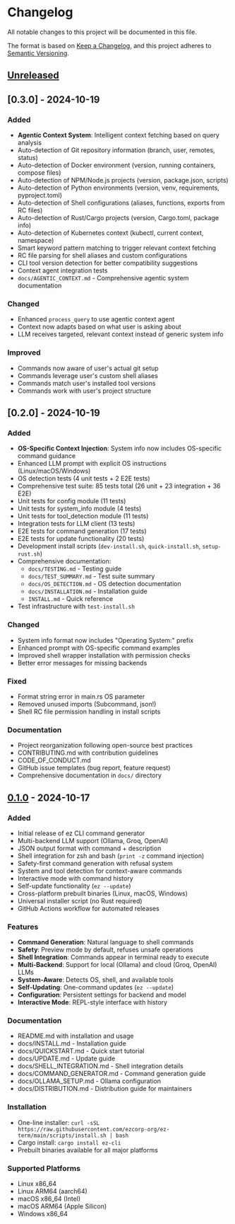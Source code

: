 # Changelog

All notable changes to this project will be documented in this file.

The format is based on [Keep a Changelog](https://keepachangelog.com/en/1.0.0/),
and this project adheres to [Semantic Versioning](https://semver.org/spec/v2.0.0.html).

## [Unreleased]

## [0.3.0] - 2024-10-19

### Added
- **Agentic Context System**: Intelligent context fetching based on query analysis
- Auto-detection of Git repository information (branch, user, remotes, status)
- Auto-detection of Docker environment (version, running containers, compose files)
- Auto-detection of NPM/Node.js projects (version, package.json, scripts)
- Auto-detection of Python environments (version, venv, requirements, pyproject.toml)
- Auto-detection of Shell configurations (aliases, functions, exports from RC files)
- Auto-detection of Rust/Cargo projects (version, Cargo.toml, package info)
- Auto-detection of Kubernetes context (kubectl, current context, namespace)
- Smart keyword pattern matching to trigger relevant context fetching
- RC file parsing for shell aliases and custom configurations
- CLI tool version detection for better compatibility suggestions
- Context agent integration tests
- `docs/AGENTIC_CONTEXT.md` - Comprehensive agentic system documentation

### Changed
- Enhanced `process_query` to use agentic context agent
- Context now adapts based on what user is asking about
- LLM receives targeted, relevant context instead of generic system info

### Improved
- Commands now aware of user's actual git setup
- Commands leverage user's custom shell aliases
- Commands match user's installed tool versions
- Commands work with user's project structure

## [0.2.0] - 2024-10-19

### Added
- **OS-Specific Context Injection**: System info now includes OS-specific command guidance
- Enhanced LLM prompt with explicit OS instructions (Linux/macOS/Windows)
- OS detection tests (4 unit tests + 2 E2E tests)
- Comprehensive test suite: 85 tests total (26 unit + 23 integration + 36 E2E)
- Unit tests for config module (11 tests)
- Unit tests for system_info module (4 tests)
- Unit tests for tool_detection module (11 tests)
- Integration tests for LLM client (13 tests)
- E2E tests for command generation (17 tests)
- E2E tests for update functionality (20 tests)
- Development install scripts (`dev-install.sh`, `quick-install.sh`, `setup-rust.sh`)
- Comprehensive documentation:
  - `docs/TESTING.md` - Testing guide
  - `docs/TEST_SUMMARY.md` - Test suite summary
  - `docs/OS_DETECTION.md` - OS detection documentation
  - `docs/INSTALLATION.md` - Installation guide
  - `INSTALL.md` - Quick reference
- Test infrastructure with `test-install.sh`

### Changed
- System info format now includes "Operating System:" prefix
- Enhanced prompt with OS-specific command examples
- Improved shell wrapper installation with permission checks
- Better error messages for missing backends

### Fixed
- Format string error in main.rs OS parameter
- Removed unused imports (Subcommand, json!)
- Shell RC file permission handling in install scripts

### Documentation
- Project reorganization following open-source best practices
- CONTRIBUTING.md with contribution guidelines
- CODE_OF_CONDUCT.md
- GitHub issue templates (bug report, feature request)
- Comprehensive documentation in `docs/` directory

## [0.1.0] - 2024-10-17

### Added
- Initial release of ez CLI command generator
- Multi-backend LLM support (Ollama, Groq, OpenAI)
- JSON output format with command + description
- Shell integration for zsh and bash (`print -z` command injection)
- Safety-first command generation with refusal system
- System and tool detection for context-aware commands
- Interactive mode with command history
- Self-update functionality (`ez --update`)
- Cross-platform prebuilt binaries (Linux, macOS, Windows)
- Universal installer script (no Rust required)
- GitHub Actions workflow for automated releases

### Features
- **Command Generation**: Natural language to shell commands
- **Safety**: Preview mode by default, refuses unsafe operations
- **Shell Integration**: Commands appear in terminal ready to execute
- **Multi-Backend**: Support for local (Ollama) and cloud (Groq, OpenAI) LLMs
- **System-Aware**: Detects OS, shell, and available tools
- **Self-Updating**: One-command updates (`ez --update`)
- **Configuration**: Persistent settings for backend and model
- **Interactive Mode**: REPL-style interface with history

### Documentation
- README.md with installation and usage
- docs/INSTALL.md - Installation guide
- docs/QUICKSTART.md - Quick start tutorial
- docs/UPDATE.md - Update guide
- docs/SHELL_INTEGRATION.md - Shell integration details
- docs/COMMAND_GENERATOR.md - Command generation guide
- docs/OLLAMA_SETUP.md - Ollama configuration
- docs/DISTRIBUTION.md - Distribution guide for maintainers

### Installation
- One-line installer: `curl -sSL https://raw.githubusercontent.com/ezcorp-org/ez-term/main/scripts/install.sh | bash`
- Cargo install: `cargo install ez-cli`
- Prebuilt binaries available for all major platforms

### Supported Platforms
- Linux x86_64
- Linux ARM64 (aarch64)
- macOS x86_64 (Intel)
- macOS ARM64 (Apple Silicon)
- Windows x86_64

[Unreleased]: https://github.com/ezcorp-org/ez-term/compare/v0.1.0...HEAD
[0.1.0]: https://github.com/ezcorp-org/ez-term/releases/tag/v0.1.0
